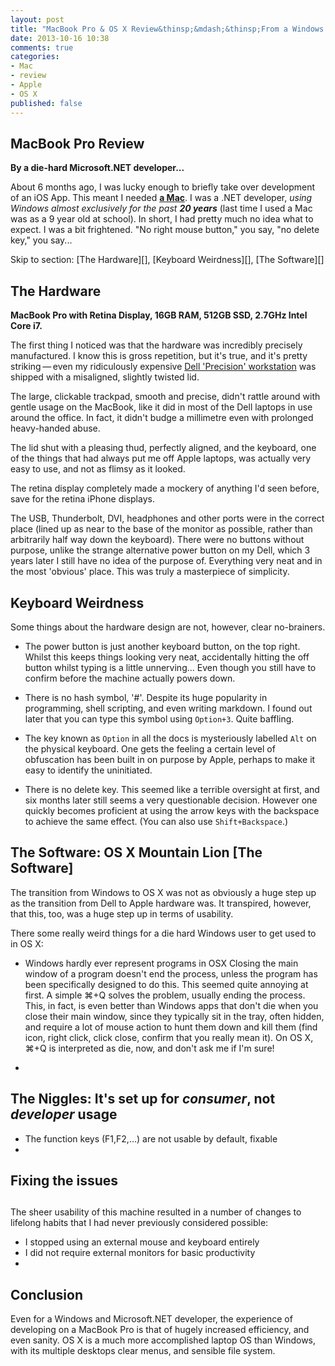 ```yaml
---
layout: post
title: "MacBook Pro & OS X Review&thinsp;&mdash;&thinsp;From a Windows .NET Developer"
date: 2013-10-16 10:38
comments: true
categories:
- Mac
- review
- Apple
- OS X
published: false
---
```

## MacBook Pro Review ##
**By a die-hard Microsoft.NET developer...**

About 6 months ago, I was lucky enough to briefly take over development of an iOS App. This meant I needed **[a Mac](http://www.apple.com/macbook-pro/)**. I was a .NET developer, _using Windows almost exclusively for the past **20 years**_ (last time I used a Mac was as a 9 year old at school). In short, I had pretty much no idea what to expect. I was a bit frightened. "No right mouse button," you say, "no delete key," you say...

Skip to section: [The Hardware][], [Keyboard Weirdness][], [The Software][]

## The Hardware ##
**MacBook Pro with Retina Display, 16GB RAM, 512GB SSD, 2.7GHz Intel Core i7.**

The first thing I noticed was that the hardware was incredibly precisely manufactured. I know this is gross repetition, but it's true, and it's pretty striking&thinsp;&mdash;&thinsp;even my ridiculously expensive [Dell 'Precision' workstation](http://www.dell.com/us/business/p/precision-m6500/pd) was shipped with a misaligned, slightly twisted lid.

The large, clickable trackpad, smooth and precise, didn't rattle around with gentle usage on the MacBook, like it did in most of the Dell laptops in use around the office. In fact, it didn't budge a millimetre even with prolonged heavy-handed abuse.

The lid shut with a pleasing thud, perfectly aligned, and the keyboard, one of the things that had always put me off Apple laptops, was actually very easy to use, and not as flimsy as it looked.

The retina display completely made a mockery of anything I'd seen before, save for the retina iPhone displays.

The USB, Thunderbolt, DVI, headphones and other ports were in the correct place (lined up as near to the base of the monitor as possible, rather than arbitrarily half way down the keyboard). There were no buttons without purpose, unlike the strange alternative power button on my Dell, which 3 years later I still have no idea of the purpose of. Everything very neat and in the most 'obvious' place. This was truly a masterpiece of simplicity.

## Keyboard Weirdness ##
Some things about the hardware design are not, however, clear no-brainers.

- The power button is just another keyboard button, on the top right. Whilst this keeps things looking very neat, accidentally hitting the off button whilst typing is a little unnerving... Even though you still have to confirm before the machine actually powers down.

- There is no hash symbol, '#'. Despite its huge popularity in programming, shell scripting, and even writing markdown. I found out later that you can type this symbol using `Option+3`. Quite baffling.

- The key known as `Option` in all the docs is mysteriously labelled `Alt` on the physical keyboard. One gets the feeling a certain level of obfuscation has been built in on purpose by Apple, perhaps to make it easy to identify the uninitiated.

- There is no delete key. This seemed like a terrible oversight at first, and six months later still seems a very questionable decision. However one quickly becomes proficient at using the arrow keys with the backspace to achieve the same effect. (You can also use `Shift+Backspace`.)


## The Software: OS X Mountain Lion [The Software]
The transition from Windows to OS X was not as obviously a huge step up as the transition from Dell to Apple hardware was. It transpired, however, that this, too, was a huge step up in terms of usability.

There  some really weird things for a die hard Windows user to get used to in OS X:

- Windows hardly ever represent programs in OSX
Closing the main window of a program doesn't end the process, unless the program has been specifically designed to do this. This seemed quite annoying at first. A simple &#8984;+Q solves the problem, usually ending the process. This, in fact, is even better than Windows apps that don't die when you close their main window, since they typically sit in the tray, often hidden, and require a lot of mouse action to hunt them down and kill them (find icon, right click, click close, confirm that you really mean it). On OS X, &#8984;+Q is interpreted as die, now, and don't ask me if I'm sure!

- 

## The Niggles: It's set up for _consumer_, not _developer_ usage
- The function keys (F1,F2,...) are not usable by default, fixable
- 

## Fixing the issues

## 
The sheer usability of this machine resulted in a number of changes to lifelong habits that I had never previously considered possible:

- I stopped using an external mouse and keyboard entirely
- I did not require external monitors for basic productivity
- 

## Conclusion
Even for a Windows and Microsoft.NET developer, the experience of developing on a MacBook Pro is that of hugely increased efficiency, and even sanity. OS X is a much more accomplished laptop OS than Windows, with its multiple desktops clear menus, and sensible file system.